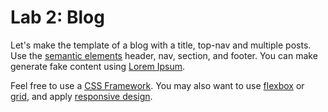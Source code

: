 

# Lab 2: Blog

Let's make the template of a blog with a title, top-nav and multiple posts. Use the [semantic elements](https://www.w3schools.com/html/html5_semantic_elements.asp) header, nav, section, and footer. You can make generate fake content using [Lorem Ipsum](https://www.lipsum.com/). 

Feel free to use a [CSS Framework](../docs/03%20-%20CSS%20Overview.md#css-frameworks). You may also want to use [flexbox](https://css-tricks.com/snippets/css/a-guide-to-flexbox/) or [grid](https://css-tricks.com/snippets/css/complete-guide-grid/), and apply [responsive design](../docs/09%20-%20CSS%20Responsive%20Design.md).

